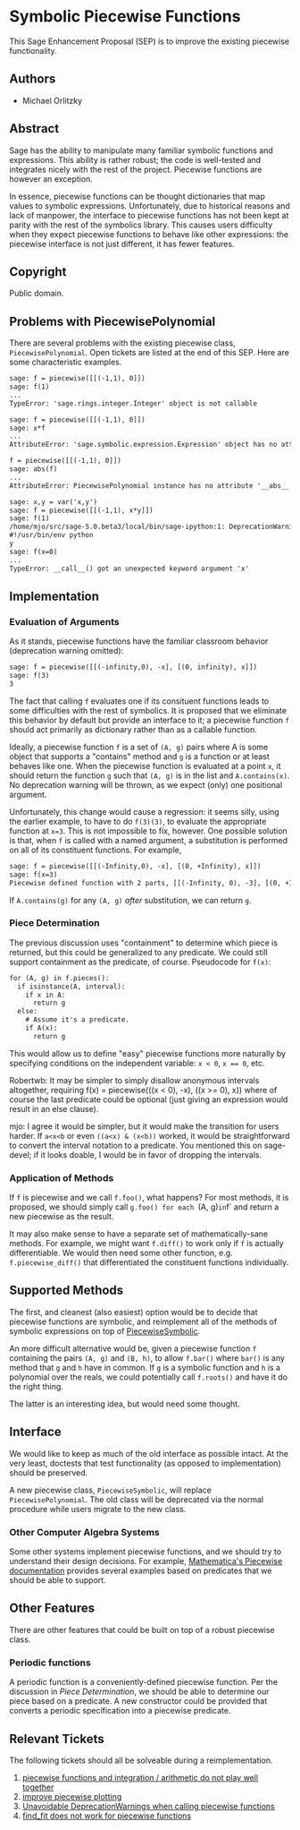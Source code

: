 

# Symbolic Piecewise Functions

This Sage Enhancement Proposal (SEP) is to improve the existing piecewise functionality. 


## Authors

* Michael Orlitzky 

## Abstract

Sage has the ability to manipulate many familiar symbolic functions and expressions. This ability is rather robust; the code is well-tested and integrates nicely with the rest of the project. Piecewise functions are however an exception. 

In essence, piecewise functions can be thought dictionaries that map values to symbolic expressions. Unfortunately, due to historical reasons and lack of manpower, the interface to piecewise functions has not been kept at parity with the rest of the symbolics library. This causes users difficulty when they expect piecewise functions to behave like other expressions: the piecewise interface is not just different, it has fewer features. 


## Copyright

Public domain. 


## Problems with PiecewisePolynomial

There are several problems with the existing piecewise class, `PiecewisePolynomial`. Open tickets are listed at the end of this SEP. Here are some characteristic examples. 


```txt
sage: f = piecewise([[(-1,1), 0]])
sage: f(1)
...
TypeError: 'sage.rings.integer.Integer' object is not callable
```

```txt
sage: f = piecewise([[(-1,1), 0]])
sage: x*f
...
AttributeError: 'sage.symbolic.expression.Expression' object has no attribute 'domain'
```

```txt
f = piecewise([[(-1,1), 0]])
sage: abs(f)
...
AttributeError: PiecewisePolynomial instance has no attribute '__abs__'
```

```txt
sage: x,y = var('x,y')
sage: f = piecewise([[(-1,1), x*y]])
sage: f(1)                          
/home/mjo/src/sage-5.0.beta3/local/bin/sage-ipython:1: DeprecationWarning: Substitution using function-call syntax and unnamed arguments is deprecated and will be removed from a future release of Sage; you can use named arguments instead, like EXPR(x=..., y=...)
#!/usr/bin/env python
y
sage: f(x=0)
...
TypeError: __call__() got an unexpected keyword argument 'x'
```

## Implementation


### Evaluation of Arguments

As it stands, piecewise functions have the familiar classroom behavior (deprecation warning omitted): 


```txt
sage: f = piecewise([[(-infinity,0), -x], [(0, infinity), x]])   
sage: f(3)
3
```
The fact that calling `f` evaluates one if its consituent functions leads to some difficulties with the rest of symbolics. It is proposed that we eliminate this behavior by default but provide an interface to it; a piecewise function `f` should act primarily as dictionary rather than as a callable function. 

Ideally, a piecewise function `f` is a set of `(A, g)` pairs where A is some object that supports a "contains" method and `g` is a function or at least behaves like one. When the piecewise function is evaluated at a point `x`, it should return the function `g` such that `(A, g)` is in the list and `A.contains(x)`. No deprecation warning will be thrown, as we expect (only) one positional argument. 

Unfortunately, this change would cause a regression: it seems silly, using the earlier example, to have to do `f(3)(3)`, to evaluate the appropriate function at `x=3`. This is not impossible to fix, however. One possible solution is that, when `f` is called with a named argument, a substitution is performed on all of its constituent functions. For example, 


```txt
sage: f = piecewise([[(-Infinity,0), -x], [(0, +Infinity), x]])   
sage: f(x=3)
Piecewise defined function with 2 parts, [[(-Infinity, 0), -3], [(0, +Infinity), 3]]
```
If `A.contains(g)` for any `(A, g)` _after_ substitution, we can return `g`. 


### Piece Determination

The previous discussion uses "containment" to determine which piece is returned, but this could be generalized to any predicate. We could still support containment as the predicate, of course. Pseudocode for `f(x)`: 


```txt
for (A, g) in f.pieces():
  if isinstance(A, interval):
    if x in A:
      return g
  else:
    # Assume it's a predicate.
    if A(x):
      return g
```
This would allow us to define "easy" piecewise functions more naturally by specifying conditions on the independent variable: `x < 0`, `x == 0`, etc. 

Robertwb: It may be simpler to simply disallow anonymous intervals altogether, requiring f(x) = piecewise(((x < 0), -x), ((x >= 0), x)) where of course the last predicate could be optional (just giving an expression would result in an else clause).  

mjo: I agree it would be simpler, but it would make the transition for users harder. If `a<x<b` or even `((a<x) & (x<b))` worked, it would be straightforward to convert the interval notation to a predicate. You mentioned this on sage-devel; if it looks doable, I would be in favor of dropping the intervals. 


### Application of Methods

If `f` is piecewise and we call `f.foo()`, what happens? For most methods, it is proposed, we should simply call `g.foo() for each `(A, g)` in `f` and return a new piecewise as the result. 

It may also make sense to have a separate set of mathematically-sane methods. For example, we might want `f.diff()` to work only if `f` is actually differentiable. We would then need some other function, e.g. `f.piecewise_diff()` that differentiated the constituent functions individually. 


## Supported Methods

The first, and cleanest (also easiest) option would be to decide that piecewise functions are symbolic, and  reimplement all of the methods of symbolic expressions on top of <a href="/PiecewiseSymbolic">PiecewiseSymbolic</a>. 

An more difficult alternative would be, given a piecewise function `f` containing the pairs `(A, g)` and  `(B, h)`, to allow `f.bar()` where `bar()` is any method that `g` and `h` have in common. If `g` is a symbolic function and `h` is a polynomial over the reals, we could potentially call `f.roots()` and have it do the right thing. 

The latter is an interesting idea, but would need some thought. 


## Interface

We would like to keep as much of the old interface as possible intact. At the very least, doctests that test functionality (as opposed to implementation) should be preserved. 

A new piecewise class, `PiecewiseSymbolic`, will replace `PiecewisePolynomial`. The old class will be deprecated via the normal procedure while users migrate to the new class. 


### Other Computer Algebra Systems

Some other systems implement piecewise functions, and we should try to understand their design decisions. For example, <a class="http" href="http://reference.wolfram.com/mathematica/ref/Piecewise.html">Mathematica's Piecewise documentation</a> provides several examples based on predicates that we should be able to support. 


## Other Features

There are other features that could be built on top of a robust piecewise class. 


### Periodic functions

A periodic function is a conveniently-defined piecewise function. Per the discussion in _Piece Determination_, we should be able to determine our piece based on a predicate. A new constructor could be provided that converts a periodic specification into a piecewise predicate. 


## Relevant Tickets

The following tickets should all be solveable during a reimplementation. 

1. <a class="http" href="http://trac.sagemath.org/sage_trac/ticket/1773">piecewise functions and integration / arithmetic do not play well together</a> 
1. <a class="http" href="http://trac.sagemath.org/sage_trac/ticket/11225">improve piecewise plotting</a> 
1. <a class="http" href="http://trac.sagemath.org/sage_trac/ticket/12070">Unavoidable DeprecationWarnings when calling piecewise functions</a> 
1. <a class="http" href="http://trac.sagemath.org/sage_trac/ticket/12316">find_fit does not work for piecewise functions</a> 